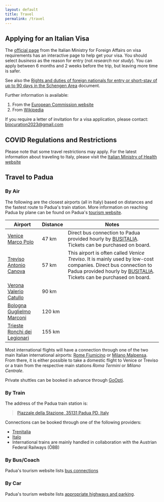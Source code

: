 ```yaml
---
layout: default
title: Travel
permalink: /travel
---
```


## Applying for an Italian Visa

The [official page](https://vistoperitalia.esteri.it/home/en) from the Italian
Ministry for Foreign Affairs on visa requirements has an interactive page to
help get your visa. You should select _business_ as the reason for entry (not
_research_ nor _study_). You can apply between 6 months and 2 weeks before the
trip, but leaving more time is safer.

See also the [Rights and duties of foreign nationals for entry or short-stay of
up to 90 days in the Schengen Area](https://vistoperitalia.esteri.it/obblighimotivisoggiorno/en/C/2_0_C)
document.

Further information is available:

1. From the [European Commission website](https://home-affairs.ec.europa.eu/system/files/2022-05/list%20of%20countries%20whose%20citizens%20must%20have%20a%20visa%20when%20crossing%20the%20external%20borders%20and%20those%20whose%20nationals%20are%20exempt%20from%20that%20requirement_en.pdf)
2. From [Wikipedia](https://en.wikipedia.org/wiki/Visa_policy_of_the_Schengen_Area)

If you require a letter of invitation for a visa application, please
contact: [biocuration2023@gmail.com](mailto:biocuration2023@gmail.com)

## COVID Regulations and Restrictions

Please note that some travel restrictions may apply. For the latest information
about traveling to Italy, please visit the
[Italian Ministry of Health website](https://www.salute.gov.it/portale/nuovocoronavirus/dettaglioContenutiNuovoCoronavirus.jsp?lingua=english&id=5412&area=nuovoCoronavirus&menu=vuoto)

## Travel to Padua

### By Air

The following are the closest airports (all in Italy) based on distances and
the fastest route to Padua's train station. More information on reaching Padua
by plane can be found on
Padua's [tourism website](https://www.turismopadova.it/en/how-to-reach-us/by-plane/).

| Airport                                                         | Distance | Notes                                                                                                                                                                                                                                              |
|-----------------------------------------------------------------|----------|----------------------------------------------------------------------------------------------------------------------------------------------------------------------------------------------------------------------------------------------------|
| [Venice Marco Polo](https://www.veneziaairport.it/en/)          | 47 km    | Direct bus connection to Padua provided hourly by [BUSITALIA](https://www.fsbusitalia.it/content/fsbusitalia/eng.html). Tickets can be purchased on board.                                                                                         |
| [Treviso Antonio Canova](https://www.trevisoairport.it/en/)     | 57 km    | This airport is often called _Venice Treviso_. It is mainly used by low-cost companies. Direct bus connection to Padua provided hourly by [BUSITALIA](https://www.fsbusitalia.it/content/fsbusitalia/eng.html). Tickets can be purchased on board. |
| [Verona Valerio Catullo](https://www.aeroportoverona.it/)       | 90 km    |                                                                                                                                                                                                                                                    |
| [Bologna Guglielmo Marconi](https://www.bologna-airport.it/en/) | 120 km   |                                                                                                                                                                                                                                                    |
| [Trieste Ronchi dei Legionari](https://triesteairport.it/en/)   | 155 km   |                                                                                                                                                                                                                                                    |

Most international flights will have a connection through one of the two main
Italian international airports: [Rome Fiumicino](https://www.adr.it/fiumicino)
or [Milano Malpensa](https://www.milanomalpensa-airport.com/it/). From there,
it is either possible to take a domestic flight to Venice or Treviso or
a train from the respective main stations _Roma Termini_ or _Milano Centrale_.

Private shuttles can be booked in advance through [GoOpti](https://www.goopti.com/en/).

### By Train

The address of the Padua train station is:

> [Piazzale della Stazione, 35131 Padua PD, Italy](https://goo.gl/maps/pnoUvVprd5dTdBWi6)

Connections can be booked through one of the following providers:

- [Trenitalia](https://www.trenitalia.com/en.html)
- [Italo](https://www.italotreno.it/en)
- International trains are mainly handled in collaboration with the Austrian Federal Railways (ÖBB)

### By Bus/Coach

Padua's tourism website lists [bus connections](https://www.turismopadova.it/en/how-to-reach-us/bu-bus/)

### By Car

Padua's tourism website lists [appropriate highways and parking](https://www.turismopadova.it/en/how-to-reach-us/by-car-and-camper/).
